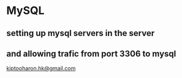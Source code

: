 # MySQL
## setting up mysql servers in the server
## and allowing trafic from port 3306 to mysql

<author><kiptooharon.hk@gmail.com>

